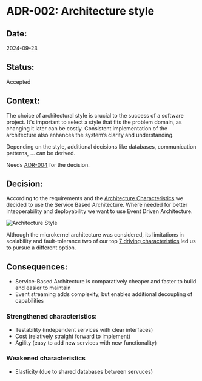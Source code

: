 # ADR-002: Architecture style

## Date:

2024-09-23

## Status:

Accepted

## Context:

The choice of architectural style is crucial to the success of a software project. It's important to select a style that fits the problem domain, as changing it later can be costly. Consistent implementation of the architecture also enhances the system’s clarity and understanding.

Depending on the style, additional decisions like databases, communication patterns, ... can be derived.

Needs [ADR-004](/ADR/ADR-004-data-integrity-downplayed.md) for the decision.

## Decision:

According to the requirements and the [Architecture Characteristics](../ArchitectureCharacteristics/Characteristics.md) we
decided to use the Service Based Architecture. Where needed for better inteoperability and deployability we want to use
Event Driven Architecture.

![Architecture Style](../ADR/images/ADR-002-architecture-style.png)

Although the microkernel architecture was considered, its limitations in scalability and fault-tolerance two of our
top [7 driving characteristics](../ArchitectureCharacteristics/Characteristics.md) led us to pursue a different option.

## Consequences:

- Service-Based Architecture is comparatively cheaper and faster to build and easier to maintain
- Event streaming adds complexity, but enables additional decoupling of capabilities

### Strengthened characteristics:
- Testability (independent services with clear interfaces)
- Cost (relatively straight forward to implement)
- Agility (easy to add new services with new functionality)

### Weakened characteristics
- Elasticity (due to shared databases between servuces)